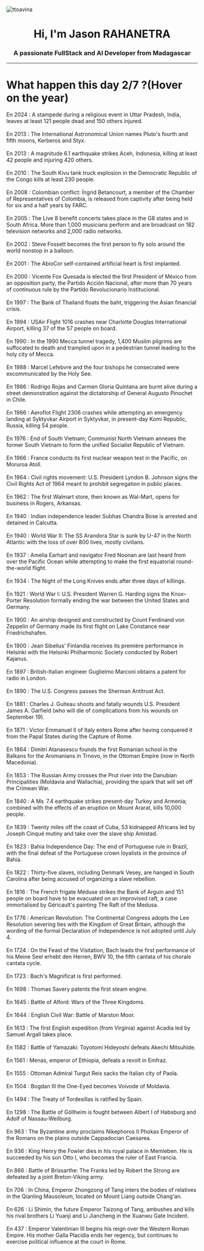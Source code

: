 
<p align="left"> <img src="https://komarev.com/ghpvc/?username=ttoavina&label=Profile%20views&color=0e75b6&style=flat" alt="ttoavina" /> </p>
<h1 align="center">Hi, I'm Jason RAHANETRA</h1>
<h3 align="center">A passionate FullStack and AI Developer from Madagascar</h3>
    
<hr/>
<h1> What happen this day 2/7 ?(Hover on the year)</h1>

En 2024 : A stampede during a religious event in Uttar Pradesh, India, leaves at least 121 people dead and 150 others injured.
<br/><br/>
En 2013 : The International Astronomical Union names Pluto's fourth and fifth moons, Kerberos and Styx.
<br/><br/>
En 2013 : A magnitude 6.1 earthquake strikes Aceh, Indonesia, killing at least 42 people and injuring 420 others.
<br/><br/>
En 2010 : The South Kivu tank truck explosion in the Democratic Republic of the Congo kills at least 230 people.
<br/><br/>
En 2008 : Colombian conflict: Íngrid Betancourt, a member of the Chamber of Representatives of Colombia, is released from captivity after being held for six and a half years by FARC.
<br/><br/>
En 2005 : The Live 8 benefit concerts takes place in the G8 states and in South Africa. More than 1,000 musicians perform and are broadcast on 182 television networks and 2,000 radio networks.
<br/><br/>
En 2002 : Steve Fossett becomes the first person to fly solo around the world nonstop in a balloon.
<br/><br/>
En 2001 : The AbioCor self-contained artificial heart is first implanted.
<br/><br/>
En 2000 : Vicente Fox Quesada is elected the first President of México from an opposition party, the Partido Acción Nacional, after more than 70 years of continuous rule by the Partido Revolucionario Institucional.
<br/><br/>
En 1997 : The Bank of Thailand floats the baht, triggering the Asian financial crisis.
<br/><br/>
En 1994 : USAir Flight 1016 crashes near Charlotte Douglas International Airport, killing 37 of the 57 people on board.
<br/><br/>
En 1990 : In the 1990 Mecca tunnel tragedy, 1,400 Muslim pilgrims are suffocated to death and trampled upon in a pedestrian tunnel leading to the holy city of Mecca.
<br/><br/>
En 1988 : Marcel Lefebvre and the four bishops he consecrated were excommunicated by the Holy See.
<br/><br/>
En 1986 : Rodrigo Rojas and Carmen Gloria Quintana are burnt alive during a street demonstration against the dictatorship of General Augusto Pinochet in Chile.
<br/><br/>
En 1986 : Aeroflot Flight 2306 crashes while attempting an emergency landing at Syktyvkar Airport in Syktyvkar, in present-day Komi Republic, Russia, killing 54 people.
<br/><br/>
En 1976 : End of South Vietnam; Communist North Vietnam annexes the former South Vietnam to form the unified Socialist Republic of Vietnam.
<br/><br/>
En 1966 : France conducts its first nuclear weapon test in the Pacific, on Moruroa Atoll.
<br/><br/>
En 1964 : Civil rights movement: U.S. President Lyndon B. Johnson signs the Civil Rights Act of 1964 meant to prohibit segregation in public places.
<br/><br/>
En 1962 : The first Walmart store, then known as Wal-Mart, opens for business in Rogers, Arkansas.
<br/><br/>
En 1940 : Indian independence leader Subhas Chandra Bose is arrested and detained in Calcutta.
<br/><br/>
En 1940 : World War II: The SS Arandora Star is sunk by U-47 in the North Atlantic with the loss of over 800 lives, mostly civilians.
<br/><br/>
En 1937 : Amelia Earhart and navigator Fred Noonan are last heard from over the Pacific Ocean while attempting to make the first equatorial round-the-world flight.
<br/><br/>
En 1934 : The Night of the Long Knives ends after three days of killings.
<br/><br/>
En 1921 : World War I: U.S. President Warren G. Harding signs the Knox–Porter Resolution formally ending the war between the United States and Germany.
<br/><br/>
En 1900 : An airship designed and constructed by Count Ferdinand von Zeppelin of Germany made its first flight on Lake Constance near Friedrichshafen.
<br/><br/>
En 1900 : Jean Sibelius' Finlandia receives its première performance in Helsinki with the Helsinki Philharmonic Society conducted by Robert Kajanus.
<br/><br/>
En 1897 : British-Italian engineer Guglielmo Marconi obtains a patent for radio in London.
<br/><br/>
En 1890 : The U.S. Congress passes the Sherman Antitrust Act.
<br/><br/>
En 1881 : Charles J. Guiteau shoots and fatally wounds U.S. President James A. Garfield (who will die of complications from his wounds on September 19).
<br/><br/>
En 1871 : Victor Emmanuel II of Italy enters Rome after having conquered it from the Papal States during the Capture of Rome.
<br/><br/>
En 1864 : Dimitri Atanasescu founds the first Romanian school in the Balkans for the Aromanians in Trnovo, in the Ottoman Empire (now in North Macedonia).
<br/><br/>
En 1853 : The Russian Army crosses the Prut river into the Danubian Principalities (Moldavia and Wallachia), providing the spark that will set off the Crimean War.
<br/><br/>
En 1840 : A Ms  7.4 earthquake strikes present-day Turkey and Armenia; combined with the effects of an eruption on Mount Ararat, kills 10,000 people.
<br/><br/>
En 1839 : Twenty miles off the coast of Cuba, 53 kidnapped Africans led by Joseph Cinqué mutiny and take over the slave ship Amistad.
<br/><br/>
En 1823 : Bahia Independence Day: The end of Portuguese rule in Brazil, with the final defeat of the Portuguese crown loyalists in the province of Bahia.
<br/><br/>
En 1822 : Thirty-five slaves, including Denmark Vesey, are hanged in South Carolina after being accused of organizing a slave rebellion.
<br/><br/>
En 1816 : The French frigate Méduse strikes the Bank of Arguin and 151 people on board have to be evacuated on an improvised raft, a case immortalised by Géricault's painting The Raft of the Medusa.
<br/><br/>
En 1776 : American Revolution: The Continental Congress adopts the Lee Resolution severing ties with the Kingdom of Great Britain, although the wording of the formal Declaration of Independence is not adopted until July 4.
<br/><br/>
En 1724 : On the Feast of the Visitation, Bach leads the first performance of his Meine Seel erhebt den Herren, BWV 10, the fifth cantata of his chorale cantata cycle.
<br/><br/>
En 1723 : Bach's Magnificat is first performed.
<br/><br/>
En 1698 : Thomas Savery patents the first steam engine.
<br/><br/>
En 1645 : Battle of Alford: Wars of the Three Kingdoms.
<br/><br/>
En 1644 : English Civil War: Battle of Marston Moor.
<br/><br/>
En 1613 : The first English expedition (from Virginia) against Acadia led by Samuel Argall takes place.
<br/><br/>
En 1582 : Battle of Yamazaki: Toyotomi Hideyoshi defeats Akechi Mitsuhide.
<br/><br/>
En 1561 : Menas, emperor of Ethiopia, defeats a revolt in Emfraz.
<br/><br/>
En 1555 : Ottoman Admiral Turgut Reis sacks the Italian city of Paola.
<br/><br/>
En 1504 : Bogdan III the One-Eyed becomes Voivode of Moldavia.
<br/><br/>
En 1494 : The Treaty of Tordesillas is ratified by Spain.
<br/><br/>
En 1298 : The Battle of Göllheim is fought between Albert I of Habsburg and Adolf of Nassau-Weilburg.
<br/><br/>
En 963 : The Byzantine army proclaims Nikephoros II Phokas Emperor of the Romans on the plains outside Cappadocian Caesarea.
<br/><br/>
En 936 : King Henry the Fowler dies in his royal palace in Memleben. He is succeeded by his son Otto I, who becomes the ruler of East Francia.
<br/><br/>
En 866 : Battle of Brissarthe: The Franks led by Robert the Strong are defeated by a joint Breton-Viking army.
<br/><br/>
En 706 : In China, Emperor Zhongzong of Tang inters the bodies of relatives in the Qianling Mausoleum, located on Mount Liang outside Chang'an.
<br/><br/>
En 626 : Li Shimin, the future Emperor Taizong of Tang, ambushes and kills his rival brothers Li Yuanji and Li Jiancheng in the Xuanwu Gate Incident.
<br/><br/>
En 437 : Emperor Valentinian III begins his reign over the Western Roman Empire. His mother Galla Placidia ends her regency, but continues to exercise political influence at the court in Rome.
<br/><br/>

